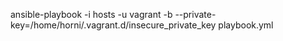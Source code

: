 ansible-playbook -i hosts -u vagrant -b --private-key=/home/horni/.vagrant.d/insecure_private_key playbook.yml 
